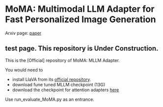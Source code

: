 # MoMA: Multimodal LLM Adapter for Fast Personalized Image Generation

Arxiv page: [paper](https://arxiv.org/abs/2404.05674)

## test page. This repository is Under Construction.


This is the [Official] repository of MoMA: MLLM Adapter. 

You would need to 
+ install LlaVA from its [official repository](https://github.com/haotian-liu/LLaVA).
+ download fune tuned MLLM checkpoint (13G)
+ download the checkpoint for attention adapters [here](https://drive.google.com/file/d/1jLg77aGK3X7X7krQ-yV-eNw5wXApupQo/view?usp=sharing)


Use run_evaluate_MoMA.py as an entrance. 
